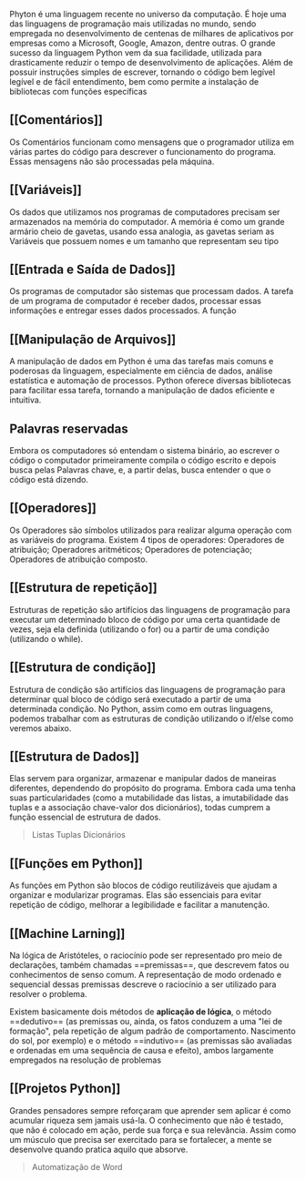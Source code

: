 Phyton é uma linguagem recente no universo da computação. É hoje uma das linguagens de programação mais utilizadas no mundo, sendo empregada no desenvolvimento de centenas de milhares de aplicativos por empresas como a Microsoft, Google, Amazon, dentre outras. O grande sucesso da linguagem Python vem da sua facilidade, utilizada para drasticamente reduzir o tempo de desenvolvimento de aplicações. Além de possuir instruções simples de escrever, tornando o código bem legível legível e de fácil entendimento, bem como permite a instalação de bibliotecas com funções específicas
## [[Comentários]]
Os Comentários funcionam como mensagens que o programador utiliza em várias partes do código para descrever o funcionamento do programa. Essas mensagens não são processadas pela máquina.
## [[Variáveis]]
Os dados que utilizamos nos programas de computadores precisam ser armazenados na memória do computador. A memória é como um grande armário cheio de gavetas, usando essa analogia, as gavetas seriam as Variáveis que possuem nomes e um tamanho que representam seu tipo
## [[Entrada e Saída de Dados]]
Os programas de computador são sistemas que processam dados. A tarefa de um programa de computador é receber dados, processar essas informações e entregar esses dados processados. A função
## [[Manipulação de Arquivos]]
A manipulação de dados em Python é uma das tarefas mais comuns e poderosas da linguagem, especialmente em ciência de dados, análise estatística e automação de processos. Python oferece diversas bibliotecas para facilitar essa tarefa, tornando a manipulação de dados eficiente e intuitiva.
## Palavras reservadas
Embora os computadores só entendam o sistema binário, ao escrever o código o computador primeiramente compila o código escrito e depois busca pelas Palavras chave, e, a partir delas, busca entender o que o código está dizendo. 
## [[Operadores]]
Os Operadores são símbolos utilizados para realizar alguma operação com as variáveis do programa. Existem 4 tipos de operadores: Operadores de atribuição; Operadores aritméticos; Operadores de potenciação; Operadores de atribuição composto.
## [[Estrutura de repetição]]
Estruturas de repetição são artifícios das linguagens de programação para executar um determinado bloco de código por uma certa quantidade de vezes, seja ela definida (utilizando o for) ou a partir de uma condição (utilizando o while).
## [[Estrutura de condição]]
Estrutura de condição são artifícios das linguagens de programação para determinar qual bloco de código será executado a partir de uma determinada condição. No Python, assim como em outras linguagens, podemos trabalhar com as estruturas de condição utilizando o if/else como veremos abaixo.
## [[Estrutura de Dados]]
Elas servem para organizar, armazenar e manipular dados de maneiras diferentes, dependendo do propósito do programa. Embora cada uma tenha suas particularidades (como a mutabilidade das listas, a imutabilidade das tuplas e a associação chave-valor dos dicionários), todas cumprem a função essencial de estrutura de dados.
>Listas
>Tuplas
>Dicionários

## [[Funções em Python]]
As funções em Python são blocos de código reutilizáveis que ajudam a organizar e modularizar programas. Elas são essenciais para evitar repetição de código, melhorar a legibilidade e facilitar a manutenção.

## [[Machine Larning]]
Na lógica de Aristóteles, o raciocínio pode ser representado pro meio de declarações, também chamadas ==premissas==, que descrevem fatos ou conhecimentos de senso comum. A representação de modo ordenado e sequencial dessas premissas descreve o raciocínio a ser utilizado para resolver o problema. 

Existem basicamente dois métodos de **aplicação de lógica**, o método ==dedutivo== (as premissas ou, ainda, os fatos conduzem a uma "lei de formação", pela repetição de algum padrão de comportamento. Nascimento do sol, por exemplo) e o método ==indutivo== (as premissas são avaliadas e ordenadas em uma sequência de causa e efeito), ambos largamente empregados na resolução de problemas
## [[Projetos Python]]
Grandes pensadores sempre reforçaram que aprender sem aplicar é como acumular riqueza sem jamais usá-la. O conhecimento que não é testado, que não é colocado em ação, perde sua força e sua relevância. Assim como um músculo que precisa ser exercitado para se fortalecer, a mente se desenvolve quando pratica aquilo que absorve.
>Automatização de Word
